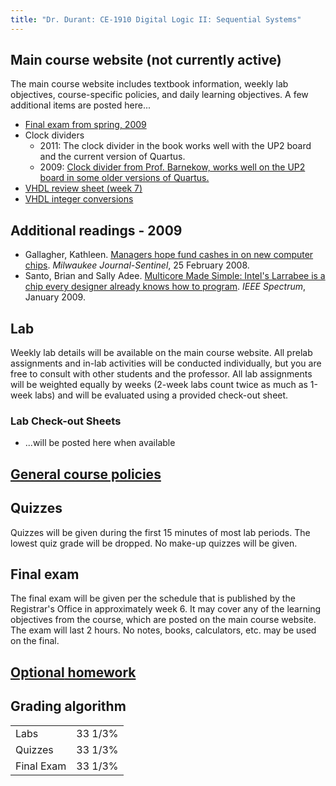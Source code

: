 ```yaml
---
title: "Dr. Durant: CE-1910 Digital Logic II: Sequential Systems"
---
```


## Main course website (not currently active)

The main course website includes textbook information, weekly lab objectives, course-specific policies, and daily learning objectives.  A few additional items are posted here...

* <a href="final-s09.pdf">Final exam from spring, 2009</a>
* Clock dividers
  * 2011: The clock divider in the book works well with the UP2 board and the current version of Quartus.
  * 2009: <a href="clkDivNew_vhd.txt">Clock divider from Prof. Barnekow, works well on the UP2 board  in some older versions of Quartus.</a>
* <a href="../ce1901/vhdlSummary.pdf">VHDL review sheet (week 7)</a>
* <a href="http://www.synthworks.com/papers/vhdl_math_tricks_mapld_2003.pdf">VHDL integer conversions</a>

## Additional readings - 2009
* Gallagher, Kathleen. <a href="http://www.jsonline.com/business/29534454.html">Managers hope fund cashes in on new computer chips</a>.
  *Milwaukee Journal-Sentinel*, 25 February 2008.
* Santo, Brian and Sally Adee. <a href="http://www.spectrum.ieee.org/jan09/7129">Multicore Made Simple: Intel's Larrabee is a chip every designer already knows how to program</a>.
  *IEEE Spectrum*, January 2009.

## Lab

Weekly lab details will be available on the main course website.
All prelab assignments and in-lab activities will be conducted individually, but you are free to consult with other students and the professor.
All lab assignments will be weighted equally by weeks (2-week labs count twice as much as 1-week labs) and 
will be evaluated using a provided check-out sheet.

### Lab Check-out Sheets
* ...will be posted here when available

## <a href="../policies.html">General course policies</a>

## Quizzes

Quizzes will be given during the first 15 minutes of most lab periods. The lowest
quiz grade will be dropped. No make-up quizzes will be given.

## Final exam

The final exam will be given per the schedule that is published by the Registrar's Office in approximately week 6.
It may cover any of the learning objectives from the course, which are posted on the main course website.
The exam will last 2 hours. No notes, books, calculators, etc. may be used on the final.

## <a href="homework.html"><strong>Optional</strong> homework</a>

## Grading algorithm

<table>
<tr><td>Labs</td>	<td align="right">33 1/3%</td></tr>
<tr><td>Quizzes</td>	<td align="right">33 1/3%</td></tr>
<tr><td>Final Exam</td>	<td align="right">33 1/3%</td></tr>
</table>
